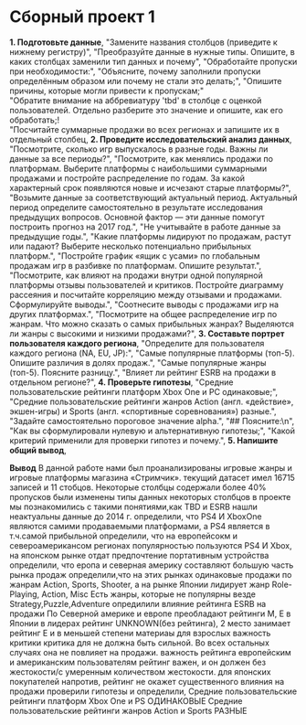 # Сборный проект 1

 **1. Подготовьте данные**,
    "Замените названия столбцов (приведите к нижнему регистру)",
    "Преобразуйте данные в нужные типы. Опишите, в каких столбцах заменили тип данных и почему",
    "Обработайте пропуски при необходимости:",
    "Объясните, почему заполнили пропуски определённым образом или почему не стали это делать;",
    "Опишите причины, которые могли привести к пропускам;"    
"Обратите внимание на аббревиатуру 'tbd' в столбце с оценкой пользователей. Отдельно разберите это значение и опишите, как его обработать;!    
"Посчитайте суммарные продажи во всех регионах и запишите их в отдельный столбец,
**2. Проведите исследовательский анализ данных**,
    "Посмотрите, сколько игр выпускалось в разные годы. Важны ли данные за все периоды?",
    "Посмотрите, как менялись продажи по платформам. Выберите платформы с наибольшими суммарными продажами и постройте распределение по годам. За какой характерный срок появляются новые и исчезают старые платформы?",
    "Возьмите данные за соответствующий актуальный период. Актуальный период определите самостоятельно в результате исследования предыдущих вопросов. Основной фактор — эти данные помогут построить прогноз на 2017 год.",
    "Не учитывайте в работе данные за предыдущие годы.",
    "Какие платформы лидируют по продажам, растут или падают? Выберите несколько потенциально прибыльных платформ.",
    "Постройте график «ящик с усами» по глобальным продажам игр в разбивке по платформам. Опишите результат.",
    "Посмотрите, как влияют на продажи внутри одной популярной платформы отзывы пользователей и критиков. Постройте диаграмму рассеяния и посчитайте корреляцию между отзывами и продажами. Сформулируйте выводы.",
    "Соотнесите выводы с продажами игр на других платформах.",
    "Посмотрите на общее распределение игр по жанрам. Что можно сказать о самых прибыльных жанрах? Выделяются ли жанры с высокими и низкими продажами?",
  **3. Составьте портрет пользователя каждого региона**,
    "Определите для пользователя каждого региона (NA, EU, JP):",
    "Самые популярные платформы (топ-5). Опишите различия в долях продаж.",
    "Самые популярные жанры (топ-5). Поясните разницу.",
    "Влияет ли рейтинг ESRB на продажи в отдельном регионе?",
  **4. Проверьте гипотезы**,
    "Средние пользовательские рейтинги платформ Xbox One и PC одинаковые;",
    "Средние пользовательские рейтинги жанров Action (англ. «действие», экшен-игры) и Sports (англ. «спортивные соревнования») разные.",
    "Задайте самостоятельно пороговое значение alpha.",
    "## Поясните:\n",
    "Как вы сформулировали нулевую и альтернативную гипотезы;",
    "Какой критерий применили для проверки гипотез и почему.",
  **5. Напишите общий вывод**,

**Вывод**
В данной работе нами был проанализированы игровые жанры и игровые платформы магазина «Стримчик».
текущий датасет имел 16715 записей и 11 стобцов. Некоторые столбцы содержали более 40% пропусков
были изменены типы данных некоторых столбцов
в проекте мы познакомились с такими понятиями,как TBD и ESRB
нашли неактуальны данные до 2014 г.
определили, что PS4 И ХboxOne являются самими продаваемыми платформами, а PS4 является в т.ч.самой прибыльной
определили, что на европейсокм и североамерикансом регионах популярностью пользуются PS4 И Хbox, на японском рынке отдат предпочтение портативным устройства
определили, что еропа и северная америку составляют большую часть рынка продаж
определили,что на этих рынках одинаковые продажи по жанрам Action, Sports, Shooter, а на рынке Японии лидирует жанр Role-Playing, Action, Misc
Есть жанры, которые не популярны везде Strategy,Puzzle,Adventure
опредилили влияние рейтинга ESRB на продажи По Северной америке и европе преобладают рейтинги M, Е
в Японии в лидерах рейтинг UNKNOWN(без рейтинга), 2 место занимает рейтинг E и в меньшей степени материаы для взрослых важность критики критика для не должна быть сильной. Во всех остальных случаях она не повлияет на продажи. важность рейтинга европейским и американским пользователям рейтинг важен, и он должен без жестокости/с умеренным количеством жестокости. для японских покупателей напротив, рейтинг не окажет существенного влияния на продажи проверили гипотезы и определили, Средние пользовательские рейтинги платформ Xbox One и PS ОДИНАКОВЫЕ
Средние пользовательские рейтинги жанров Action и Sports РАЗНЫЕ
